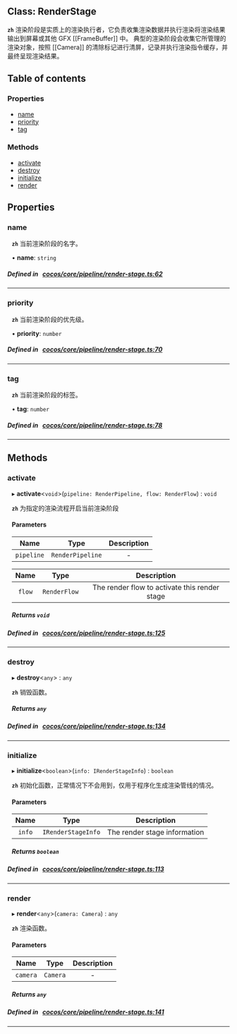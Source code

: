 
## Class: RenderStage







**`zh`** 渲染阶段是实质上的渲染执行者，它负责收集渲染数据并执行渲染将渲染结果输出到屏幕或其他 GFX [[FrameBuffer]] 中。
典型的渲染阶段会收集它所管理的渲染对象，按照 [[Camera]] 的清除标记进行清屏，记录并执行渲染指令缓存，并最终呈现渲染结果。



<div class="table-of-content">
<h2>Table of contents</h2>


### Properties

- [ name](#name)
- [ priority](#priority)
- [ tag](#tag)

### Methods

- [ activate](#activate)
- [ destroy](#destroy)
- [ initialize](#initialize)
- [ render](#render)
</div>

## Properties


### name
<div style="margin-left: 10px;">




**`zh`** 当前渲染阶段的名字。





•  **name**:
 ``string`` 
</div>

##### Defined in &nbsp;   [cocos/core/pipeline/render-stage.ts:62](https://github.com/cocos-creator/engine/blob/c7bf6b8a9/cocos/core/pipeline/render-stage.ts#L62)&nbsp;


___


### priority
<div style="margin-left: 10px;">




**`zh`** 当前渲染阶段的优先级。





•  **priority**:
 ``number`` 
</div>

##### Defined in &nbsp;   [cocos/core/pipeline/render-stage.ts:70](https://github.com/cocos-creator/engine/blob/c7bf6b8a9/cocos/core/pipeline/render-stage.ts#L70)&nbsp;


___


### tag
<div style="margin-left: 10px;">




**`zh`** 当前渲染阶段的标签。





•  **tag**:
 ``number`` 
</div>

##### Defined in &nbsp;   [cocos/core/pipeline/render-stage.ts:78](https://github.com/cocos-creator/engine/blob/c7bf6b8a9/cocos/core/pipeline/render-stage.ts#L78)&nbsp;


___

<!---->
## Methods

### activate
<div style="margin-left: 10px;">

▸   **activate**<`void`\>(`pipeline: RenderPipeline, flow: RenderFlow`) : `void`




**`zh`** 为指定的渲染流程开启当前渲染阶段




<!---->
<!--    #### Returns `void` -->
<!---->

#### Parameters

| Name | Type | Description |
| :------: | :------: | :------: |
| `pipeline` | `RenderPipeline` | - |

| Name | Type | Description |
| :------: | :------: | :------: |
| `flow` | `RenderFlow` | The render flow to activate this render stage  |



##### Returns `void`




</div>

##### Defined in &nbsp;   [cocos/core/pipeline/render-stage.ts:125](https://github.com/cocos-creator/engine/blob/c7bf6b8a9/cocos/core/pipeline/render-stage.ts#L125)&nbsp;
___
### destroy
<div style="margin-left: 10px;">

▸   **destroy**<`any`\> : `any`




**`zh`** 销毁函数。





<!---->
<!--    #### Returns `any` -->
<!---->


##### Returns `any`




</div>

##### Defined in &nbsp;   [cocos/core/pipeline/render-stage.ts:134](https://github.com/cocos-creator/engine/blob/c7bf6b8a9/cocos/core/pipeline/render-stage.ts#L134)&nbsp;
___
### initialize
<div style="margin-left: 10px;">

▸   **initialize**<`boolean`\>(`info: IRenderStageInfo`) : `boolean`




**`zh`** 初始化函数，正常情况下不会用到，仅用于程序化生成渲染管线的情况。




<!---->
<!--    #### Returns `boolean` -->
<!---->

#### Parameters

| Name | Type | Description |
| :------: | :------: | :------: |
| `info` | `IRenderStageInfo` | The render stage information  |



##### Returns `boolean`




</div>

##### Defined in &nbsp;   [cocos/core/pipeline/render-stage.ts:113](https://github.com/cocos-creator/engine/blob/c7bf6b8a9/cocos/core/pipeline/render-stage.ts#L113)&nbsp;
___
### render
<div style="margin-left: 10px;">

▸   **render**<`any`\>(`camera: Camera`) : `any`




**`zh`** 渲染函数。




<!---->
<!--    #### Returns `any` -->
<!---->

#### Parameters

| Name | Type | Description |
| :------: | :------: | :------: |
| `camera` | `Camera` | - |



##### Returns `any`




</div>

##### Defined in &nbsp;   [cocos/core/pipeline/render-stage.ts:141](https://github.com/cocos-creator/engine/blob/c7bf6b8a9/cocos/core/pipeline/render-stage.ts#L141)&nbsp;
___
<!---->




